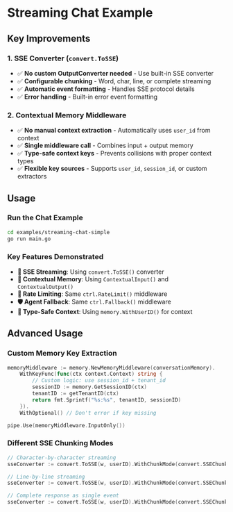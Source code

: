 # Streaming Chat Example

## Key Improvements

### **1. SSE Converter (`convert.ToSSE`)**

- ✅ **No custom OutputConverter needed** - Use built-in SSE converter
- ✅ **Configurable chunking** - Word, char, line, or complete streaming
- ✅ **Automatic event formatting** - Handles SSE protocol details
- ✅ **Error handling** - Built-in error event formatting

### **2. Contextual Memory Middleware**

- ✅ **No manual context extraction** - Automatically uses `user_id` from context
- ✅ **Single middleware call** - Combines input + output memory
- ✅ **Type-safe context keys** - Prevents collisions with proper context types
- ✅ **Flexible key sources** - Supports `user_id`, `session_id`, or custom extractors

## Usage

### Run the Chat Example

```bash
cd examples/streaming-chat-simple
go run main.go
```

### Key Features Demonstrated

- **🔄 SSE Streaming**: Using `convert.ToSSE()` converter
- **💭 Contextual Memory**: Using `ContextualInput()` and `ContextualOutput()`
- **🚦 Rate Limiting**: Same `ctrl.RateLimit()` middleware
- **🛡️ Agent Fallback**: Same `ctrl.Fallback()` middleware
- **📝 Type-Safe Context**: Using `memory.WithUserID()` for context

## Advanced Usage

### Custom Memory Key Extraction

```go
memoryMiddleware := memory.NewMemoryMiddleware(conversationMemory).
    WithKeyFunc(func(ctx context.Context) string {
        // Custom logic: use session_id + tenant_id
        sessionID := memory.GetSessionID(ctx)
        tenantID := getTenantID(ctx)
        return fmt.Sprintf("%s:%s", tenantID, sessionID)
    }).
    WithOptional() // Don't error if key missing

pipe.Use(memoryMiddleware.InputOnly())
```

### Different SSE Chunking Modes

```go
// Character-by-character streaming
sseConverter := convert.ToSSE(w, userID).WithChunkMode(convert.SSEChunkByChar)

// Line-by-line streaming
sseConverter := convert.ToSSE(w, userID).WithChunkMode(convert.SSEChunkByLine)

// Complete response as single event
sseConverter := convert.ToSSE(w, userID).WithChunkMode(convert.SSEChunkNone)
```
